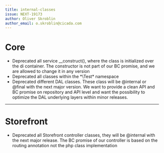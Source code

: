 ```yaml
---
title: internal-classes
issue: NEXT-19173
author: Oliver Skroblin
author_email: o.skroblin@cicada.com
---
```

# Core
* Deprecated all service __construct(), where the class is initialized over the di container. The constructor is not part of our BC promise, and we are allowed to change it in any version
* Deprecated all classes within the *\Test\* namespace
* Deprecated different DAL classes. These class will be @internal or @final with the next major version. We want to provide a clean API and BC promise on repository and API level and want the possibility to optimize the DAL underlying layers within minor releases. 
___
# Storefront
* Deprecated all Storefront controller classes, they will be @internal with the next major release. The BC promise of our controller is based on the routing annotation not the php class implementation 
